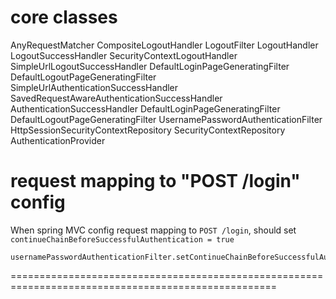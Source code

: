 # core classes

AnyRequestMatcher
CompositeLogoutHandler
LogoutFilter
LogoutHandler
LogoutSuccessHandler
SecurityContextLogoutHandler
SimpleUrlLogoutSuccessHandler
DefaultLoginPageGeneratingFilter
DefaultLogoutPageGeneratingFilter
SimpleUrlAuthenticationSuccessHandler
SavedRequestAwareAuthenticationSuccessHandler
AuthenticationSuccessHandler
DefaultLoginPageGeneratingFilter
DefaultLogoutPageGeneratingFilter
UsernamePasswordAuthenticationFilter
HttpSessionSecurityContextRepository
SecurityContextRepository
AuthenticationProvider
 
# request mapping to "POST /login" config

When spring MVC config request mapping to `POST /login`, should set `continueChainBeforeSuccessfulAuthentication = true`

```
usernamePasswordAuthenticationFilter.setContinueChainBeforeSuccessfulAuthentication(true);
```

====================================================================================================
